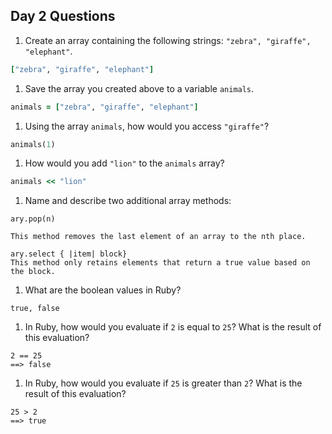 ## Day 2 Questions

1. Create an array containing the following strings: `"zebra", "giraffe", "elephant"`.

  ```rb
  ["zebra", "giraffe", "elephant"]
  ```
1. Save the array you created above to a variable `animals`.

  ```rb
  animals = ["zebra", "giraffe", "elephant"]
  ```
1. Using the array `animals`, how would you access `"giraffe"`?

  ```rb
  animals(1)
  ```

1. How would you add `"lion"` to the `animals` array?

  ```rb
  animals << "lion"
  ```

1. Name and describe two additional array methods:

  ```
  ary.pop(n)

  This method removes the last element of an array to the nth place.
  ```
  ```
  ary.select { |item| block}
  This method only retains elements that return a true value based on the block.
  ```
1. What are the boolean values in Ruby?

  ```
  true, false
  ```

1. In Ruby, how would you evaluate if `2` is equal to `25`? What is the result of this evaluation?

  ```
  2 == 25
  ==> false
  ```

1. In Ruby, how would you evaluate if `25` is greater than `2`? What is the result of this evaluation?

  ```
  25 > 2
  ==> true
  ```

